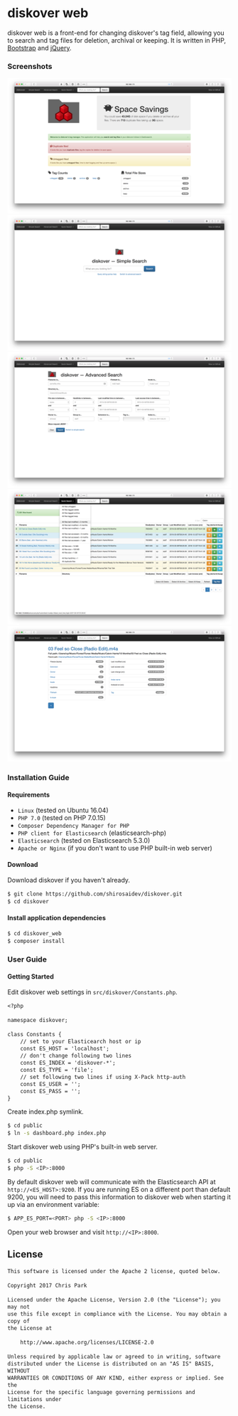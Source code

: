 # diskover web

diskover web is a front-end for changing diskover's tag field, allowing you to search and tag files for deletion, archival or keeping. It is written in PHP, [Bootstrap](http://getbootstrap.com/) and [jQuery](https://jquery.com/).

### Screenshots

![diskover web dashboard](docs/diskover-web-dashboard-screenshot.png?raw=True)
![diskover web simple search](docs/diskover-web-simplesearch-screenshot.png?raw=True)
![diskover web advanced file view](docs/diskover-web-advancedsearch-screenshot.png?raw=True)
![diskover web search results](docs/diskover-web-searchresults-screenshot.png?raw=True)
![diskover web file view](docs/diskover-web-fileview-screenshot.png?raw=True)

### Installation Guide

#### Requirements

* `Linux` (tested on Ubuntu 16.04)
* `PHP 7.0` (tested on PHP 7.0.15)
* `Composer Dependency Manager for PHP`
* `PHP client for Elasticsearch` (elasticsearch-php)
* `Elasticsearch` (tested on Elasticsearch 5.3.0)
* `Apache or Nginx` (if you don't want to use PHP built-in web server)

#### Download

Download diskover if you haven't already.

```sh
$ git clone https://github.com/shirosaidev/diskover.git
$ cd diskover
```

#### Install application dependencies

```sh
$ cd diskover_web
$ composer install
```


### User Guide

#### Getting Started

Edit diskover web settings in `src/diskover/Constants.php`.

```
<?php

namespace diskover;

class Constants {
    // set to your Elasticearch host or ip
    const ES_HOST = 'localhost';
    // don't change following two lines
    const ES_INDEX = 'diskover-*';
    const ES_TYPE = 'file';
    // set following two lines if using X-Pack http-auth
    const ES_USER = '';
    const ES_PASS = '';
}
```

Create index.php symlink.

```sh
$ cd public
$ ln -s dashboard.php index.php
```

Start diskover web using PHP's built-in web server.

```sh
$ cd public
$ php -S <IP>:8000
```

By default diskover web will communicate with the Elasticsearch API at `http://<ES_HOST>:9200`. If you are running ES 
on a different port than default 9200, you will need to pass this information to diskover web when starting
it up via an environment variable:

```sh
$ APP_ES_PORT=<PORT> php -S <IP>:8000
```

Open your web browser and visit `http://<IP>:8000`.


## License

```
This software is licensed under the Apache 2 license, quoted below.

Copyright 2017 Chris Park

Licensed under the Apache License, Version 2.0 (the "License"); you may not
use this file except in compliance with the License. You may obtain a copy of
the License at

    http://www.apache.org/licenses/LICENSE-2.0

Unless required by applicable law or agreed to in writing, software
distributed under the License is distributed on an "AS IS" BASIS, WITHOUT
WARRANTIES OR CONDITIONS OF ANY KIND, either express or implied. See the
License for the specific language governing permissions and limitations under
the License.
```
